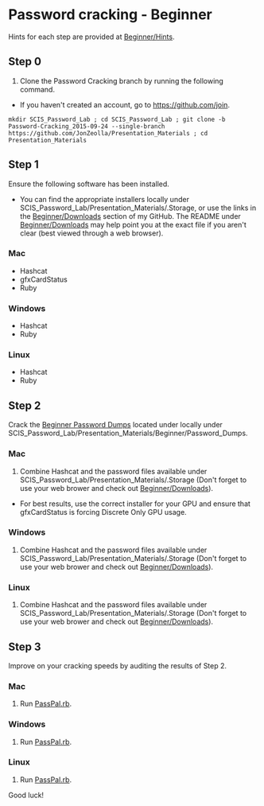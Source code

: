 # Password cracking - Beginner  

Hints for each step are provided at [Beginner/Hints](https://github.com/JonZeolla/Presentation_Materials/tree/Password-Cracking_2015-09-24/Beginner/Hints).  


## Step 0  
1. Clone the Password Cracking branch by running the following command.  
  * If you haven't created an account, go to https://github.com/join.  
```
mkdir SCIS_Password_Lab ; cd SCIS_Password_Lab ; git clone -b Password-Cracking_2015-09-24 --single-branch https://github.com/JonZeolla/Presentation_Materials ; cd Presentation_Materials
```


## Step 1  
Ensure the following software has been installed.  
* You can find the appropriate installers locally under SCIS_Password_Lab/Presentation_Materials/.Storage, or use the links in the [Beginner/Downloads](https://github.com/JonZeolla/Presentation_Materials/tree/Password-Cracking_2015-09-24/Beginner/Downloads) section of my GitHub.  The README under [Beginner/Downloads](https://github.com/JonZeolla/Presentation_Materials/tree/Password-Cracking_2015-09-24/Beginner/Downloads) may help point you at the exact file if you aren't clear (best viewed through a web browser).  

### Mac  
* Hashcat  
* gfxCardStatus  
* Ruby  

### Windows  
* Hashcat  
* Ruby  

### Linux  
* Hashcat  
* Ruby  


## Step 2  
Crack the [Beginner Password Dumps](https://github.com/JonZeolla/Presentation_Materials/tree/Password-Cracking_2015-09-24/Beginner/Password_Dumps) located under locally under SCIS_Password_Lab/Presentation_Materials/Beginner/Password_Dumps.  

### Mac  
1. Combine Hashcat and the password files available under SCIS_Password_Lab/Presentation_Materials/.Storage (Don't forget to use your web brower and check out [Beginner/Downloads](https://github.com/JonZeolla/Presentation_Materials/tree/Password-Cracking_2015-09-24/Beginner/Downloads)).  
  * For best results, use the correct installer for your GPU and ensure that gfxCardStatus is forcing Discrete Only GPU usage.  

### Windows  
1. Combine Hashcat and the password files available under SCIS_Password_Lab/Presentation_Materials/.Storage (Don't forget to use your web brower and check out [Beginner/Downloads](https://github.com/JonZeolla/Presentation_Materials/tree/Password-Cracking_2015-09-24/Beginner/Downloads)).  

### Linux  
1. Combine Hashcat and the password files available under SCIS_Password_Lab/Presentation_Materials/.Storage (Don't forget to use your web brower and check out [Beginner/Downloads](https://github.com/JonZeolla/Presentation_Materials/tree/Password-Cracking_2015-09-24/Beginner/Downloads)).  


## Step 3  
Improve on your cracking speeds by auditing the results of Step 2.  

### Mac  
1.  Run [PassPal.rb](https://github.com/JonZeolla/Presentation_Materials/blob/Password-Cracking_2015-09-24/.Storage/passpal.rb).  

### Windows  
1.  Run [PassPal.rb](https://github.com/JonZeolla/Presentation_Materials/blob/Password-Cracking_2015-09-24/.Storage/passpal.rb).  

### Linux  
1.  Run [PassPal.rb](https://github.com/JonZeolla/Presentation_Materials/blob/Password-Cracking_2015-09-24/.Storage/passpal.rb).  


Good luck!  

